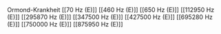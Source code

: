 Ormond-Krankheit
[[70 Hz (E)]]
[[460 Hz (E)]]
[[650 Hz (E)]]
[[112950 Hz (E)]]
[[295870 Hz (E)]]
[[347500 Hz (E)]]
[[427500 Hz (E)]]
[[695280 Hz (E)]]
[[750000 Hz (E)]]
[[875950 Hz (E)]]